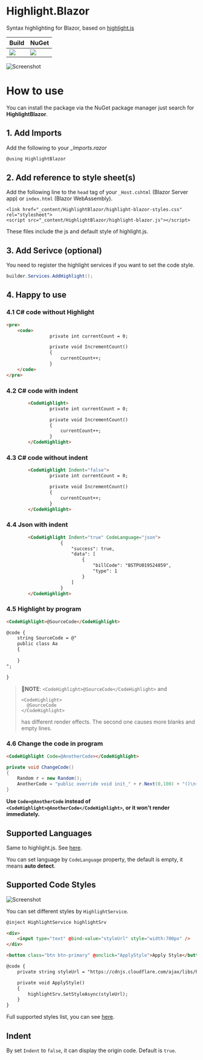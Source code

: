 # Highlight.Blazor
Syntax highlighting for Blazor, based on [highlight.js](https://highlightjs.org/)

| Build | NuGet |
|--|--|
|![](https://github.com/Guyiming/Highlight.Blazor/workflows/执行Action的Name注意转码/badge.svg)|[![](https://img.shields.io/nuget/v/HighlightBlazor.svg)](https://www.nuget.org/packages/HighlightBlazor)|


![Screenshot](screenshot.png)

# How to use
You can install the package via the NuGet package manager just search for **HighlightBlazor**.



## 1. Add Imports
Add the following to your *_Imports.razor*

```csharp
@using HighlightBlazor
```



## 2. Add reference to style sheet(s)
Add the following line to the `head` tag of your `_Host.cshtml` (Blazor Server app) or `index.html` (Blazor WebAssembly).
```
<link href="_content/HighlightBlazor/highlight-blazor-styles.css" rel="stylesheet">
<script src="_content/HighlightBlazor/highlight-blazor.js"></script>
```
These files include the js and default style of highlight.js.

## 3. Add Serivce (optional)

You need to register the highlight services if you want to set the code style.
```csharp
builder.Services.AddHighlight();
```


## 4. Happy to use
### 4.1 C# code without Highlight
```html
<pre>
    <code>
                private int currentCount = 0;

                private void IncrementCount()
                {
                    currentCount++;
                }
    </code>
</pre>
```
### 4.2 C# code with indent
```html
        <CodeHighlight>
                private int currentCount = 0;

                private void IncrementCount()
                {
                    currentCount++;
                }
        </CodeHighlight>
```
### 4.3 C# code without indent
```html
        <CodeHighlight Indent="false">
                private int currentCount = 0;

                private void IncrementCount()
                {
                    currentCount++;
                }
        </CodeHighlight>
```
### 4.4 Json with indent
```html
        <CodeHighlight Indent="true" CodeLanguage="json">
                    {
	                    "success": true,
	                    "data": [
		                    {
			                    "billCode": "BSTPU019524859",
			                    "type": 1
		                    }
	                    ]
                    }
        </CodeHighlight>
```
### 4.5 Highlight by program
```html
<CodeHighlight>@SourceCode</CodeHighlight>

@code {
    string SourceCode = @"
    public class Aa
    {
    
    }
";

}
```
> **👀NOTE**:
> `<CodeHighlight>@SourceCode</CodeHighlight>`
> and
> ```
> <CodeHighlight>
> 	@SourceCode
> </CodeHighlight>
> ```
> has different render effects. The second one causes more blanks and empty lines.

### 4.6 Change the code in program
```html
<CodeHighlight Code=@AnotherCode></CodeHighlight>
```
```csharp
private void ChangeCode()
{
    Random r = new Random();
    AnotherCode = "public override void init_" + r.Next(0,100) + "()\n{\n   Backend.Init();\n}";
}
```
**Use `Code=@AnotherCode` instead of `<CodeHighlight>@AnotherCode</CodeHighlight>`, or it won't render immediately.**

## Supported Languages
Same to highlight.js. See [here](https://github.com/highlightjs/highlight.js/blob/main/SUPPORTED_LANGUAGES.md).

You can set language by `CodeLanguage` property, the default is empty, it means **auto detect**.

## Supported Code Styles
![Screenshot](codestyle.png)

You can set different styles by `HighlightService`.

```html
@inject HighlightService highlightSrv

<div>
    <input type="text" @bind-value="styleUrl" style="width:700px" />
</div>

<button class="btn btn-primary" @onclick="ApplyStyle">Apply Style</button>

@code {
    private string styleUrl = "https://cdnjs.cloudflare.com/ajax/libs/highlight.js/11.3.1/styles/a11y-dark.min.css";

    private void ApplyStyle()
    {
        highlightSrv.SetStyleAsync(styleUrl);
    }
}
```

Full supported styles list, you can see [here](https://cdnjs.com/libraries/highlight.js).

## Indent
By set `Indent` to `false`, it can display the origin code. Default is `true`.


